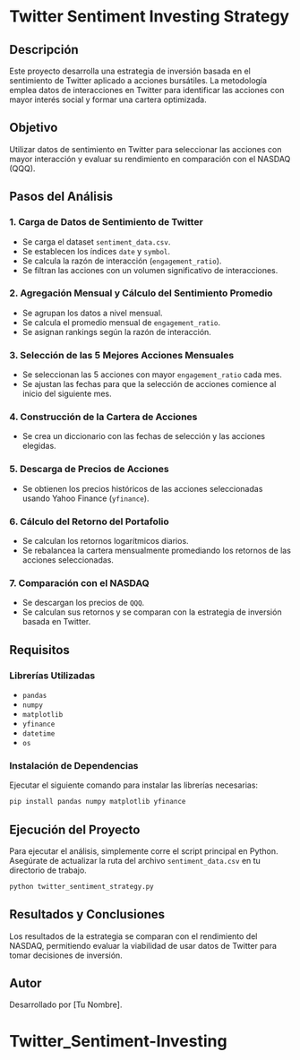 # Twitter Sentiment Investing Strategy

## Descripción
Este proyecto desarrolla una estrategia de inversión basada en el sentimiento de Twitter aplicado a acciones bursátiles. La metodología emplea datos de interacciones en Twitter para identificar las acciones con mayor interés social y formar una cartera optimizada.

## Objetivo
Utilizar datos de sentimiento en Twitter para seleccionar las acciones con mayor interacción y evaluar su rendimiento en comparación con el NASDAQ (QQQ).

## Pasos del Análisis

### 1. Carga de Datos de Sentimiento de Twitter
- Se carga el dataset `sentiment_data.csv`.
- Se establecen los índices `date` y `symbol`.
- Se calcula la razón de interacción (`engagement_ratio`).
- Se filtran las acciones con un volumen significativo de interacciones.

### 2. Agregación Mensual y Cálculo del Sentimiento Promedio
- Se agrupan los datos a nivel mensual.
- Se calcula el promedio mensual de `engagement_ratio`.
- Se asignan rankings según la razón de interacción.

### 3. Selección de las 5 Mejores Acciones Mensuales
- Se seleccionan las 5 acciones con mayor `engagement_ratio` cada mes.
- Se ajustan las fechas para que la selección de acciones comience al inicio del siguiente mes.

### 4. Construcción de la Cartera de Acciones
- Se crea un diccionario con las fechas de selección y las acciones elegidas.

### 5. Descarga de Precios de Acciones
- Se obtienen los precios históricos de las acciones seleccionadas usando Yahoo Finance (`yfinance`).

### 6. Cálculo del Retorno del Portafolio
- Se calculan los retornos logarítmicos diarios.
- Se rebalancea la cartera mensualmente promediando los retornos de las acciones seleccionadas.

### 7. Comparación con el NASDAQ
- Se descargan los precios de `QQQ`.
- Se calculan sus retornos y se comparan con la estrategia de inversión basada en Twitter.

## Requisitos
### Librerías Utilizadas
- `pandas`
- `numpy`
- `matplotlib`
- `yfinance`
- `datetime`
- `os`

### Instalación de Dependencias
Ejecutar el siguiente comando para instalar las librerías necesarias:
```bash
pip install pandas numpy matplotlib yfinance
```

## Ejecución del Proyecto
Para ejecutar el análisis, simplemente corre el script principal en Python. Asegúrate de actualizar la ruta del archivo `sentiment_data.csv` en tu directorio de trabajo.

```python
python twitter_sentiment_strategy.py
```

## Resultados y Conclusiones
Los resultados de la estrategia se comparan con el rendimiento del NASDAQ, permitiendo evaluar la viabilidad de usar datos de Twitter para tomar decisiones de inversión.

## Autor
Desarrollado por [Tu Nombre].



# Twitter_Sentiment-Investing
